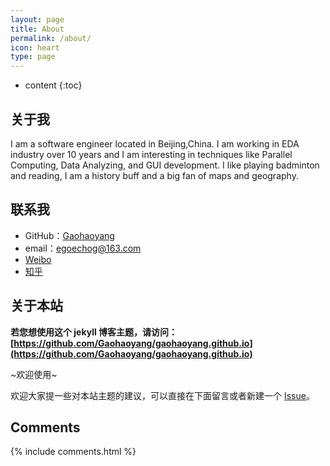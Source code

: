 ```yaml
---
layout: page
title: About
permalink: /about/
icon: heart
type: page
---
```


* content
{:toc}
## 关于我

I am a software engineer located in Beijing,China. I am working in EDA industry over 10 years and I am interesting in techniques like Parallel Computing, Data Analyzing, and GUI development.
I like playing badminton and reading, I am a history buff and a big fan of maps and geography.

## 联系我

* GitHub：[Gaohaoyang](https://github.com/egoechog)
* email：egoechog@163.com
* [Weibo](http://weibo.com/3115521wh)
* [知乎](https://www.zhihu.com/people/egoechog)

## 关于本站

**若您想使用这个 jekyll 博客主题，请访问：[https://github.com/Gaohaoyang/gaohaoyang.github.io](https://github.com/Gaohaoyang/gaohaoyang.github.io)**

~欢迎使用~

欢迎大家提一些对本站主题的建议，可以直接在下面留言或者新建一个 [Issue](https://github.com/Gaohaoyang/gaohaoyang.github.io/issues)。

## Comments

{% include comments.html %}
